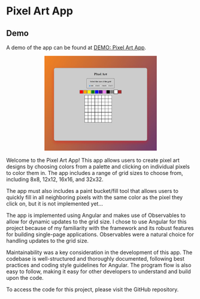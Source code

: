 # Pixel Art App

## Demo

A demo of the app can be found at [DEMO: Pixel Art App](https://hugomenz.github.io/udg-challenge-junior-3/).

<p align="center">
  <img src="./src/assets/pixel-art-shoot.JPG" width="300"/>
</p>

Welcome to the Pixel Art App! This app allows users to create pixel art designs by choosing colors from a palette and clicking on individual pixels to color them in. The app includes a range of grid sizes to choose from, including 8x8, 12x12, 16x16, and 32x32.

The app must also includes a paint bucket/fill tool that allows users to quickly fill in all neighboring pixels with the same color as the pixel they click on, but it is not implemented yet...

The app is implemented using Angular and makes use of Observables to allow for dynamic updates to the grid size. I chose to use Angular for this project because of my familiarity with the framework and its robust features for building single-page applications. Observables were a natural choice for handling updates to the grid size.

Maintainability was a key consideration in the development of this app. The codebase is well-structured and thoroughly documented, following best practices and coding style guidelines for Angular. The program flow is also easy to follow, making it easy for other developers to understand and build upon the code.

To access the code for this project, please visit the GitHub repository.
